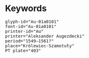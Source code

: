 # Keywords
<pre>
glyph-id="Au-01a0101"
font-id="Au-01a0101"
printer-id="Au"
printer="Aleksander Augezdecki"
period="1549–1561?"
place="Królewiec-Szamotuły"
PT plate="403"
</pre>
